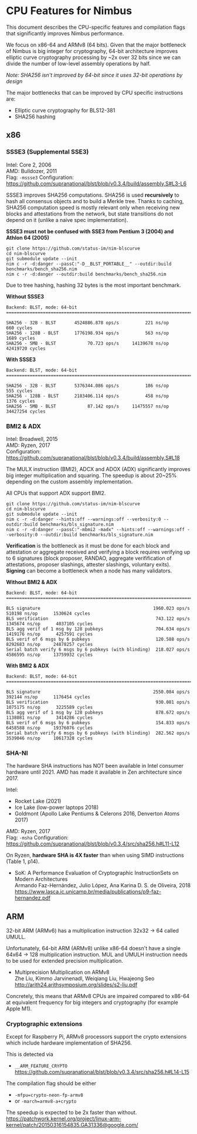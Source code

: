 # CPU Features for Nimbus

This document describes the CPU-specific features and compilation flags that significantly improves Nimbus performance.

We focus on x86-64 and ARMv8 (64 bits).
Given that the major bottleneck of Nimbus is big integer for cryptography, 64-bit architecture improves elliptic curve cryptography processing by ~2x over 32 bits since we can divide the number of low-level assembly operations by half.

_Note: SHA256 isn't improved by 64-bit since it uses 32-bit operations by design_

The major bottlenecks that can be improved by CPU specific instructions are:
- Elliptic curve cryptography for BLS12-381
- SHA256 hashing

## x86

### SSSE3 (Supplemental SSE3)

Intel: Core 2, 2006\
AMD: Bulldozer, 2011\
Flag: `-mssse3`
Configuration: https://github.com/supranational/blst/blob/v0.3.4/build/assembly.S#L3-L6

SSSE3 improves SHA256 computations. SHA256 is used **recursively** to hash all consensus objects and to build a Merkle tree.
Thanks to caching, SHA256 computation speed is mostly relevant only when receiving new blocks and attestations from the network, but state transitions do not depend on it (unlike a naive spec implementation).

**SSSE3 must not be confused with SSE3 from Pentium 3 (2004) and Athlon 64 (2005)**

```
git clone https://github.com/status-im/nim-blscurve
cd nim-blscurve
git submodule update --init
nim c -r -d:danger --passC:"-D__BLST_PORTABLE__" --outdir:build benchmarks/bench_sha256.nim
nim c -r -d:danger --outdir:build benchmarks/bench_sha256.nim
```

Due to tree hashing, hashing 32 bytes is the most important benchmark.

**Without SSSE3**
```
Backend: BLST, mode: 64-bit
==================================================================================

SHA256 - 32B - BLST       4524886.878 ops/s          221 ns/op          660 cycles
SHA256 - 128B - BLST      1776198.934 ops/s          563 ns/op         1689 cycles
SHA256 - 5MB - BLST            70.723 ops/s     14139678 ns/op     42419720 cycles
```
**With SSSE3**

```
Backend: BLST, mode: 64-bit
==================================================================================

SHA256 - 32B - BLST       5376344.086 ops/s          186 ns/op          555 cycles
SHA256 - 128B - BLST      2183406.114 ops/s          458 ns/op         1376 cycles
SHA256 - 5MB - BLST            87.142 ops/s     11475557 ns/op     34427254 cycles
```

### BMI2 & ADX

Intel: Broadwell, 2015\
AMD: Ryzen, 2017\
Configuration: https://github.com/supranational/blst/blob/v0.3.4/build/assembly.S#L18

The MULX instruction (BMI2), ADCX and ADOX (ADX) significantly improves big integer multiplication and squaring.
The speedup is about 20~25% depending on the custom assembly implementation.

All CPUs that support ADX support BMI2.

```
git clone https://github.com/status-im/nim-blscurve
cd nim-blscurve
git submodule update --init
nim c -r -d:danger --hints:off --warnings:off --verbosity:0 --outdir:build benchmarks/bls_signature.nim
nim c -r -d:danger --passC:"-mbmi2 -madx" --hints:off --warnings:off --verbosity:0 --outdir:build benchmarks/bls_signature.nim
```

**Verification** is the bottleneck as it must be done for each block and attestation or aggregate received
and verifying a block requires verifying up to 6 signatures (block proposer, RANDAO, aggregate verifification of attestations, proposer slashings, attester slashings, voluntary exits).
**Signing** can become a bottleneck when a node has many validators.

**Without BMI2 & ADX**
```
Backend: BLST, mode: 64-bit
=============================================================================================================

BLS signature                                           1960.023 ops/s       510198 ns/op      1530624 cycles
BLS verification                                         743.122 ops/s      1345674 ns/op      4037105 cycles
BLS agg verif of 1 msg by 128 pubkeys                    704.634 ops/s      1419176 ns/op      4257591 cycles
BLS verif of 6 msgs by 6 pubkeys                         120.588 ops/s      8292683 ns/op     24878257 cycles
Serial batch verify 6 msgs by 6 pubkeys (with blinding)  218.027 ops/s      4586595 ns/op     13759932 cycles
```

**With BMI2 & ADX**
```
Backend: BLST, mode: 64-bit
=============================================================================================================

BLS signature                                           2550.084 ops/s       392144 ns/op      1176454 cycles
BLS verification                                         930.081 ops/s      1075175 ns/op      3225589 cycles
BLS agg verif of 1 msg by 128 pubkeys                    878.672 ops/s      1138081 ns/op      3414286 cycles
BLS verif of 6 msgs by 6 pubkeys                         154.833 ops/s      6458588 ns/op     19376076 cycles
Serial batch verify 6 msgs by 6 pubkeys (with blinding)  282.562 ops/s      3539046 ns/op     10617328 cycles
```

### SHA-NI

The hardware SHA instructions has NOT been available in Intel consumer hardware until 2021.
AMD has made it available in Zen architecture since 2017.

Intel:
- Rocket Lake (2021)
- Ice Lake (low-power laptops 2018)
- Goldmont (Apollo Lake Pentiums & Celerons 2016, Denverton Atoms 2017)

AMD: Ryzen, 2017\
Flag: `-msha`
Configuration: https://github.com/supranational/blst/blob/v0.3.4/src/sha256.h#L11-L12

On Ryzen, **hardware SHA is 4X faster** than when using SIMD instructions (Table 1, p14).

- SoK: A Performance Evaluation of Cryptographic InstructionSets on Modern Architectures\
  Armando Faz-Hernández, Julio López, Ana Karina D. S. de Oliveira, 2018\
  https://www.lasca.ic.unicamp.br/media/publications/p9-faz-hernandez.pdf

## ARM

32-bit ARM (ARMv6) has a multiplication instruction 32x32 -> 64 called UMULL.

Unfortunately, 64-bit ARM (ARMv8) unlike x86-64 doesn't have a single 64x64 -> 128 multiplication instruction. MUL and UMULH instruction needs to be used for extended precision multiplication.

- Multiprecision Multiplication on ARMv8\
  Zhe Liu, Kimmo Jarvinenadl, Weiqiang Liu, Hwajeong Seo\
  http://arith24.arithsymposium.org/slides/s2-liu.pdf

Concretely, this means that ARMv8 CPUs are impaired compared to x86-64 at equivalent frequency for big integers and cryptography (for example Apple M1).

### Cryptographic extensions

Except for Raspberry Pi, ARMv8 processors support the crypto extensions which include hardware implementation of SHA256.

This is detected via
- `__ARM_FEATURE_CRYPTO` https://github.com/supranational/blst/blob/v0.3.4/src/sha256.h#L14-L15

The compilation flag should be either
- `-mfpu=crypto-neon-fp-armv8`
- or `-march=armv8-a+crypto`

The speedup is expected to be 2x faster than without.\
https://patchwork.kernel.org/project/linux-arm-kernel/patch/20150316154835.GA31336@google.com/
